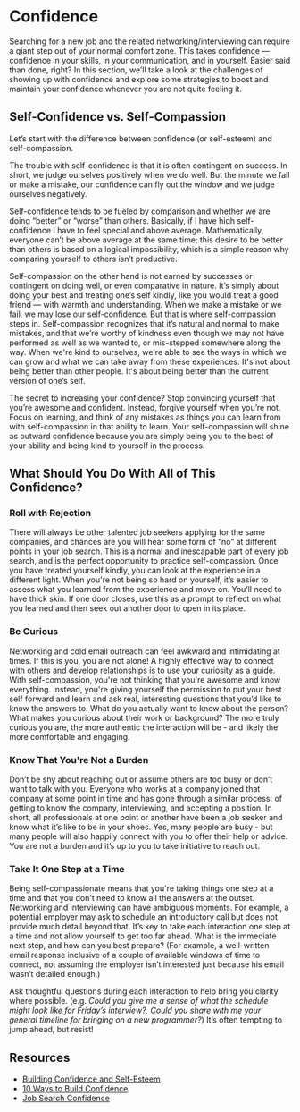 # Confidence

Searching for a new job and the related networking/interviewing can require a giant step out of your normal comfort zone. This takes confidence — confidence in your skills, in your communication, and in yourself. Easier said than done, right? In this section, we’ll take a look at the challenges of showing up with confidence and explore some strategies to boost and maintain your confidence whenever you are not quite feeling it.

## Self-Confidence vs. Self-Compassion 

Let’s start with the difference between confidence (or self-esteem) and self-compassion.

The trouble with self-confidence is that it is often contingent on success. In short, we judge ourselves positively when we do well. But the minute we fail or make a mistake, our confidence can fly out the window and we judge ourselves negatively.

Self-confidence tends to be fueled by comparison and whether we are doing “better” or “worse” than others. Basically, if I have high self-confidence I have to feel special and above average. Mathematically, everyone can’t be above average at the same time; this desire to be better than others is based on a logical impossibility, which is a simple reason why comparing yourself to others isn’t productive.

Self-compassion on the other hand is not earned by successes or contingent on doing well, or even comparative in nature. It’s simply about doing your best and treating one’s self kindly, like you would treat a good friend — with warmth and understanding. When we make a mistake or we fail, we may lose our self-confidence. But that is where self-compassion steps in. Self-compassion recognizes that it’s natural and normal to make mistakes, and that we’re worthy of kindness even though we may not have performed as well as we wanted to, or mis-stepped somewhere along the way. When we're kind to ourselves, we're able to see the ways in which we can grow and what we can take away from these experiences. It's not about being better than other people. It's about being better than the current version of one’s self.

The secret to increasing your confidence? Stop convincing yourself that you’re awesome and confident. Instead, forgive yourself when you’re not. Focus on learning, and think of any mistakes as things you can learn from with self-compassion in that ability to learn. Your self-compassion will shine as outward confidence because you are simply being you to the best of your ability and being kind to yourself in the process.


## What Should You Do With All of This Confidence?

### Roll with Rejection 

There will always be other talented job seekers applying for the same companies, and chances are you will hear some form of “no” at different points in your job search. This is a normal and inescapable part of every job search, and is the perfect opportunity to practice self-compassion. Once you have treated yourself kindly, you can look at the experience in a different light. When you're not being so hard on yourself, it’s easier to assess what you learned from the experience and move on. You’ll need to have thick skin. If one door closes, use this as a prompt to reflect on what you learned and then seek out another door to open in its place.

### Be Curious

Networking and cold email outreach can feel awkward and intimidating at times. If this is you, you are not alone! A highly effective way to connect with others and develop relationships is to use your curiosity as a guide. With self-compassion, you're not thinking that you're awesome and know everything. Instead, you're giving yourself the permission to put your best self forward and learn and ask real, interesting questions that you’d like to know the answers to. What do you actually want to know about the person? What makes you curious about their work or background? The more truly curious you are, the more authentic the interaction will be - and likely the more comfortable and engaging.

### Know That You're Not a Burden 

Don’t be shy about reaching out or assume others are too busy or don’t want to talk with you. Everyone who works at a company joined that company at some point in time and has gone through a similar process: of getting to know the company, interviewing, and accepting a position. In short, all professionals at one point or another have been a job seeker and know what it’s like to be in your shoes. Yes, many people are busy - but many people will also happily connect with you to offer their help or advice. You are not a burden and it’s up to you to take initiative to reach out.

### Take It One Step at a Time 

Being self-compassionate means that you're taking things one step at a time and that you don't need to know all the answers at the outset. Networking and interviewing can have ambiguous moments. For example, a potential employer may ask to schedule an introductory call but does not provide much detail beyond that. It’s key to take each interaction one step at a time and not allow yourself to get too far ahead. What is the immediate next step, and how can you best prepare? (For example, a well-written email response inclusive of a couple of available windows of time to connect, not assuming the employer isn’t interested just because his email wasn’t detailed enough.)

Ask thoughtful questions during each interaction to help bring you clarity where possible. (e.g. *Could you give me a sense of what the schedule might look like for Friday’s interview?, Could you share with me your general timeline for bringing on a new programmer?*)  It’s often tempting to jump ahead, but resist!


## Resources
* [Building Confidence and Self-Esteem](https://www.psychologytoday.com/us/blog/hide-and-seek/201205/building-confidence-and-self-esteem)
* [10 Ways to Build Confidence](https://www.forbes.com/sites/francesbridges/2017/07/21/10-ways-to-build-confidence/)
* [Job Search Confidence](https://www.workitdaily.com/job-search-confidence/)
